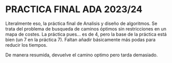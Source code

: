 # PRACTICA FINAL ADA 2023/24

Literalmente eso, la práctica final de Analisis y diseño de algoritmos.
Se trata del problema de busqueda de caminos óptimos sin restricciones en un mapa de costes.
La práctica pues... es de 4, pero la base de la práctica está bien (un 7 en la práctica 7). Faltan añadir básicamente más podas para reducir los tiempos.

De manera resumida, devuelve el camino optimo pero tarda demasiado.
